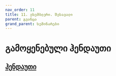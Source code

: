 ```yaml
---
nav_order: 11
title: 11. ესემბლერი. შესავალი
parent: გვანცა
grand_parent: სემინარები
---
```


# გამოყენებული ჰენდაუთი

## [ჰენდაუთი](https://github.com/freeuni-paradigms/freeuni-paradigms.github.io/blob/master/content/handouts/asm_basics1.pdf)